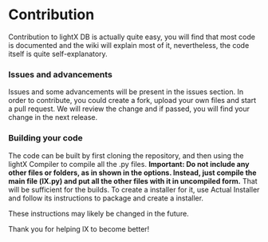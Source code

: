 # Contribution

Contribution to lightX DB is actually quite easy, you will find that most code is documented and the wiki will explain most of it, nevertheless, the code itself is quite self-explanatory. 

### Issues and advancements

Issues and some advancements will be present in the issues section. In order to contribute, you could create a fork, upload your own files and start a pull request. We will review the change and if passed, you will find your change in the next release.

### Building your code

The code can be built by first cloning the repository, and then using the lightX Compiler to compile all the .py files. **Important: Do not include any other files or folders, as in shown in the options. Instead, just compile the main file (lX.py) and put all the other files with it in uncompiled form.**  That will be sufficient for the builds. To create a installer for it, use Actual Installer and follow its instructions to package and create a installer.

These instructions may likely be changed in the future.  

Thank you for helping lX to become better!
